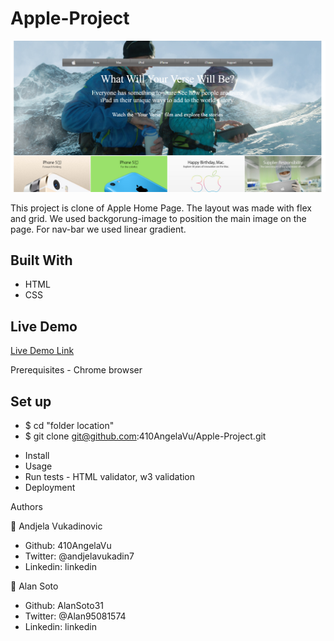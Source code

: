 # Apple-Project

![screenshot](/apple-homepage.png)

This project is clone of Apple Home Page. The layout was made with flex and grid. We used backgorung-image to position the main image on the page. For nav-bar we used linear gradient.


## Built With

- HTML
- CSS

## Live Demo

[Live Demo Link](https://410angelavu.github.io/Apple-Project/)

Prerequisites - Chrome browser

## Set up

 - $ cd "folder location"
 - $ git clone git@github.com:410AngelaVu/Apple-Project.git
* Install
* Usage 
* Run tests - HTML validator, w3 validation
* Deployment 

Authors

👤 Andjela Vukadinovic

 - Github: 410AngelaVu
 - Twitter: @andjelavukadin7
 - Linkedin: linkedin

👤 Alan Soto

 - Github: AlanSoto31
 - Twitter: @Alan95081574
 - Linkedin: linkedin